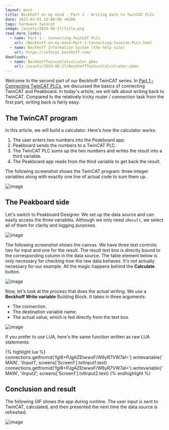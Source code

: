 ```yaml
---
layout: post
title: Beckhoff on my mind - Part 2 - Writing back to TwinCAT PLCs
date: 2023-03-01 12:00:00 +0200
tags: hardware twincat
image: /assets/2024-06-27/title.png
read_more_links:
  - name: Part 1 - Connecting TwinCAT PLCs
    url: /Beckhoff-on-my-mind-Part-1-Connecting-Twincat-PLCs.html
  - name: Beckhoff Information System (the help site)
    url: https://infosys.beckhoff.com/
downloads:
  - name: BeckhoffTwincatCalculcator.pbmx
    url: /assets/2024-06-27/BeckhoffTwincatCalculcator.pbmx
---
```

Welcome to the second part of our Beckhoff TwinCAT series. In [Part 1 - Connecting TwinCAT PLCs](/Beckhoff-on-my-mind-Part-1-Connecting-Twincat-PLCs.html), we discussed the basics of connecting TwinCAT and Peakboard. In today's article, we will talk about writing back to TwinCAT. Compared to the relatively tricky router / connection task from the first part, writing back is fairly easy.

## The TwinCAT program

In this article, we will build a calculator. Here's how the calculator works:
1. The user enters two numbers into the Peakboard app.
2. Peakboard sends the numbers to a TwinCAT PLC.
3. The TwinCAT PLC sums up the two numbers and writes the result into a third variable.
4. The Peakboard app reads from the third variable to get back the result.

The following screenshot shows the TwinCAT program: three integer variables along with exactly one line of actual code to sum them up.

![image](/assets/2024-06-27/010.png)

## The Peakboard side

Let's switch to Peakboard Designer. We set up the data source and can easily access the three variables. Although we only need `iResult`, we select all of them for clarity and logging purposes.

![image](/assets/2024-06-27/020.png)

The following screenshot shows the canvas. We have three text controls: two for input and one for the result. The result text box is directly bound to the corresponding column in the data source. The table element below is only necessary for checking how the raw data behaves. It's not actually necessary for our example. All the magic happens behind the **Calculate** button.

![image](/assets/2024-06-27/030.png)

Now, let's look at the process that does the actual writing. We use a **Beckhoff Write variable** Building Block. It takes in three arguments:
* The connection.
* The destination variable name.
* The actual value, which is fed directly from the text box.

![image](/assets/2024-06-27/040.png)

If you prefer to use LUA, here's the same function written as raw LUA statements:

{% highlight lua %}
connections.getfromid('fgl8+PJgAZEtwwxF/W6yR7VW7aI=').writevariable('MAIN', 'iInput1', screens['Screen1'].txtInput1.text)
connections.getfromid('fgl8+PJgAZEtwwxF/W6yR7VW7aI=').writevariable('MAIN', 'iInput2', screens['Screen1'].txtInput2.text)
{% endhighlight %}

## Conclusion and result

The following GIF shows the app during runtime. The user input is sent to TwinCAT, calculated, and then presented the next time the data source is refreshed.

![image](/assets/2024-06-27/result.gif)

